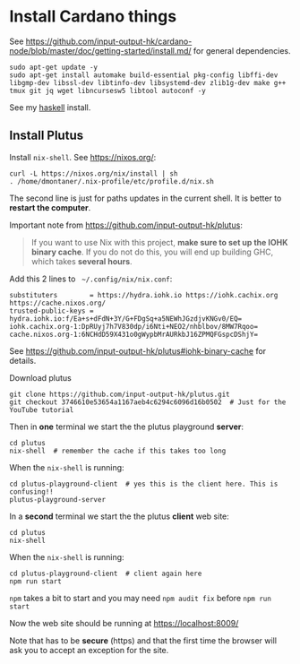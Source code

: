 # Install Cardano things

See <https://github.com/input-output-hk/cardano-node/blob/master/doc/getting-started/install.md/> for general dependencies.

    sudo apt-get update -y
    sudo apt-get install automake build-essential pkg-config libffi-dev libgmp-dev libssl-dev libtinfo-dev libsystemd-dev zlib1g-dev make g++ tmux git jq wget libncursesw5 libtool autoconf -y

See my [haskell](haskell) install.


## Install Plutus

Install `nix-shell`. See <https://nixos.org/>:

    curl -L https://nixos.org/nix/install | sh
    . /home/dmontaner/.nix-profile/etc/profile.d/nix.sh

The second line is just for paths updates in the current shell.
It is better to __restart the computer__.


Important note from <https://github.com/input-output-hk/plutus>:

> If you want to use Nix with this project, 
> __make sure to set up the IOHK binary cache__.
> If you do not do this, you will end up building GHC, which takes __several hours__.


Add this 2 lines to ` ~/.config/nix/nix.conf`:

    substituters        = https://hydra.iohk.io https://iohk.cachix.org https://cache.nixos.org/
    trusted-public-keys = hydra.iohk.io:f/Ea+s+dFdN+3Y/G+FDgSq+a5NEWhJGzdjvKNGv0/EQ= iohk.cachix.org-1:DpRUyj7h7V830dp/i6Nti+NEO2/nhblbov/8MW7Rqoo= cache.nixos.org-1:6NCHdD59X431o0gWypbMrAURkbJ16ZPMQFGspcDShjY=

See <https://github.com/input-output-hk/plutus#iohk-binary-cache> for details.


Download plutus

    git clone https://github.com/input-output-hk/plutus.git
    git checkout 3746610e53654a1167aeb4c6294c6096d16b0502  # Just for the YouTube tutorial

Then in __one__ terminal we start the  the plutus playground __server__:

    cd plutus
    nix-shell  # remember the cache if this takes too long

When the `nix-shell` is running:

    cd plutus-playground-client  # yes this is the client here. This is confusing!!
    plutus-playground-server
    

In a __second__ terminal we start the the plutus  __client__ web site:

    cd plutus
    nix-shell

When the `nix-shell` is running:

    cd plutus-playground-client  # client again here
    npm run start

`npm` takes a bit to start and you may need `npm audit fix` before `npm run start`

Now the web site should be running at <https://localhost:8009/>

Note that has to be __secure__ (https) and that the first time the browser will ask you to accept an exception for the site.
